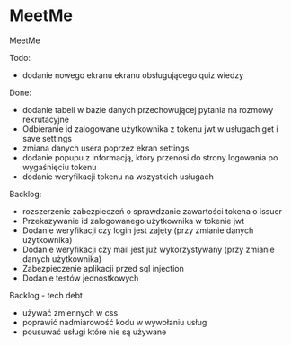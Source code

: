 # MeetMe
MeetMe

Todo:
- dodanie nowego ekranu ekranu obsługującego quiz wiedzy


Done:
- dodanie tabeli w bazie danych przechowującej pytania na rozmowy rekrutacyjne
- Odbieranie id zalogowane użytkownika z tokenu jwt w usługach get i save settings
- zmiana danych usera poprzez ekran settings
- dodanie popupu z informacją, który przenosi do strony logowania po wygaśnięciu tokenu
- dodanie weryfikacji tokenu na wszystkich usługach



Backlog:
- rozszerzenie zabezpieczeń o sprawdzanie zawartości tokena o issuer
- Przekazywanie id zalogowanego użytkownika w tokenie jwt
- Dodanie weryfikacji czy login jest zajęty (przy zmianie danych użytkownika)
- Dodanie weryfikacji czy mail jest już wykorzystywany (przy zmianie danych użytkownika)
- Zabezpieczenie aplikacji przed sql injection
- Dodanie testów jednostkowych

Backlog - tech debt
- używać zmiennych w css
- poprawić nadmiarowość kodu w wywołaniu usług
- pousuwać usługi które nie są używane